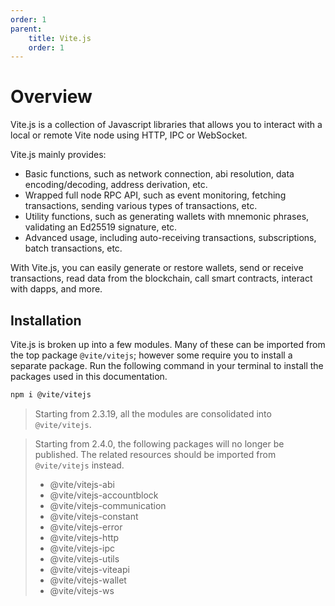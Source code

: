 ```yaml
---
order: 1
parent:
    title: Vite.js
    order: 1
---
```


# Overview

Vite.js is a collection of Javascript libraries that allows you to interact with a local or remote Vite node using HTTP, IPC or WebSocket.

Vite.js mainly provides:

* Basic functions, such as network connection, abi resolution, data encoding/decoding, address derivation, etc.
* Wrapped full node RPC API, such as event monitoring, fetching transactions, sending various types of transactions, etc.
* Utility functions, such as generating wallets with mnemonic phrases, validating an Ed25519 signature, etc.
* Advanced usage, including auto-receiving transactions, subscriptions, batch transactions, etc.

With Vite.js, you can easily generate or restore wallets, send or receive transactions, read data from the blockchain, call smart contracts, interact with dapps, and more.

## Installation

Vite.js is broken up into a few modules. Many of these can be imported from the top package `@vite/vitejs`; however some require you to install a separate package. Run the following command in your terminal to install the packages used in this documentation.

```bash
npm i @vite/vitejs
```

> Starting from 2.3.19, all the modules are consolidated into `@vite/vitejs`.

> Starting from 2.4.0, the following packages will no longer be published. The related resources should be imported from `@vite/vitejs` instead.
> * @vite/vitejs-abi
> * @vite/vitejs-accountblock
> * @vite/vitejs-communication
> * @vite/vitejs-constant
> * @vite/vitejs-error
> * @vite/vitejs-http
> * @vite/vitejs-ipc
> * @vite/vitejs-utils
> * @vite/vitejs-viteapi
> * @vite/vitejs-wallet
> * @vite/vitejs-ws
